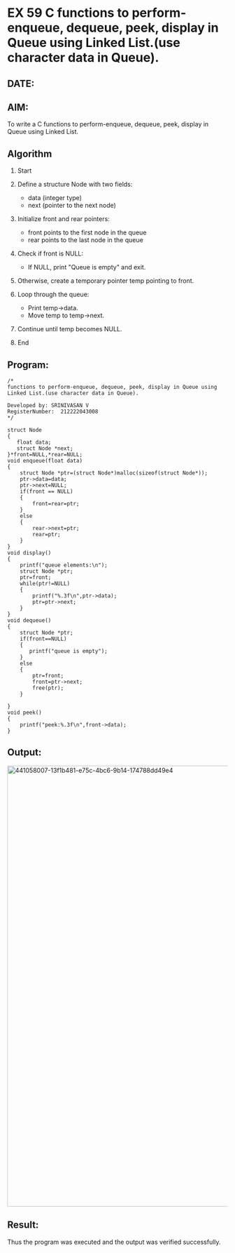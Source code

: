 # EX 59 C functions to perform-enqueue, dequeue, peek, display in Queue using Linked List.(use character data in Queue).
## DATE:
## AIM:
To write a C functions to perform-enqueue, dequeue, peek, display in Queue using Linked List.

## Algorithm
1. Start
2. Define a structure Node with two fields:
    * data (integer type)
    * next (pointer to the next node)
3. Initialize front and rear pointers:
    * front points to the first node in the queue
    * rear points to the last node in the queue

4.  Check if front is NULL:
     * If NULL, print "Queue is empty" and exit.
5. Otherwise, create a temporary pointer temp pointing to front.
6. Loop through the queue:
    * Print temp->data.
    * Move temp to temp->next.
7. Continue until temp becomes NULL.
8. End

## Program:
```
/*
functions to perform-enqueue, dequeue, peek, display in Queue using Linked List.(use character data in Queue).

Developed by: SRINIVASAN V
RegisterNumber:  212222043008
*/
```
```
struct Node
{
   float data;
   struct Node *next;
}*front=NULL,*rear=NULL;
void enqueue(float data)
{
    struct Node *ptr=(struct Node*)malloc(sizeof(struct Node*));
    ptr->data=data;
    ptr->next=NULL;
    if(front == NULL)
    {
        front=rear=ptr;
    }
    else
    {
        rear->next=ptr;
        rear=ptr;
    }
}
void display()
{
    printf("queue elements:\n");
    struct Node *ptr;
    ptr=front;
    while(ptr!=NULL)
    {
        printf("%.3f\n",ptr->data);
        ptr=ptr->next;
    }
}
void dequeue()
{
    struct Node *ptr;
    if(front==NULL)
    {
       printf("queue is empty"); 
    }
    else
    {
        ptr=front;
        front=ptr->next;
        free(ptr);
    }
    
}
void peek()
{
    printf("peek:%.3f\n",front->data);
}
```

## Output:


<img width="676" height="1005" alt="441058007-13f1b481-e75c-4bc6-9b14-174788dd49e4" src="https://github.com/user-attachments/assets/eeccedb2-a4d0-4d7f-b65d-6af768ef5548" />


## Result:
Thus the program was executed and the output was verified successfully.
